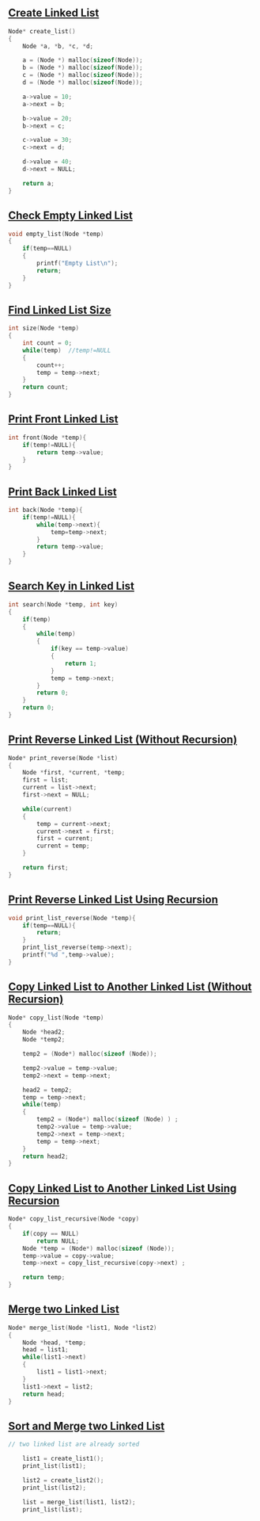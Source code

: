 ## [Create Linked List](../lab7/1.c)
```c
Node* create_list()
{
    Node *a, *b, *c, *d;

    a = (Node *) malloc(sizeof(Node));
    b = (Node *) malloc(sizeof(Node));
    c = (Node *) malloc(sizeof(Node));
    d = (Node *) malloc(sizeof(Node));

    a->value = 10;
    a->next = b;

    b->value = 20;
    b->next = c;

    c->value = 30;
    c->next = d;

    d->value = 40;
    d->next = NULL;

    return a;
}
```

## [Check Empty Linked List](../lab7/2.c)
```c
void empty_list(Node *temp)
{
    if(temp==NULL)
    {
        printf("Empty List\n");
        return;
    }
}
```

## [Find Linked List Size](../lab7/3.c)
```c
int size(Node *temp)
{
    int count = 0;
    while(temp)  //temp!=NULL
    {
        count++;
        temp = temp->next;
    }
    return count;
}
```

## [Print Front Linked List](../lab7/4.c)
```c
int front(Node *temp){
    if(temp!=NULL){
        return temp->value;
    }
}
```

## [Print Back Linked List](../lab7/5.c)
```c
int back(Node *temp){
    if(temp!=NULL){
        while(temp->next){
            temp=temp->next;
        }
        return temp->value;
    }
}
```

## [Search Key in Linked List](../lab7/6.c)
```c
int search(Node *temp, int key)
{
    if(temp)
    {
        while(temp)
        {
            if(key == temp->value)
            {
                return 1;
            }
            temp = temp->next;
        }
        return 0;
    }
    return 0;
}
```

## [Print Reverse Linked List (Without Recursion)](../lab7/7.c)
```c
Node* print_reverse(Node *list)
{
    Node *first, *current, *temp;
    first = list;
    current = list->next;
    first->next = NULL;

    while(current)
    {
        temp = current->next;
        current->next = first;
        first = current;
        current = temp;
    }

    return first;
}
```

## [Print Reverse Linked List Using Recursion](../lab7/8.c)
```c
void print_list_reverse(Node *temp){
    if(temp==NULL){
        return;
    }
    print_list_reverse(temp->next);
    printf("%d ",temp->value);
}
```

## [Copy Linked List to Another Linked List (Without Recursion)](../lab7/9.c)
```c
Node* copy_list(Node *temp)
{
    Node *head2;
    Node *temp2;

    temp2 = (Node*) malloc(sizeof (Node));

    temp2->value = temp->value;
    temp2->next = temp->next;

    head2 = temp2;
    temp = temp->next;
    while(temp)
    {
        temp2 = (Node*) malloc(sizeof (Node) ) ;
        temp2->value = temp->value;
        temp2->next = temp->next;
        temp = temp->next;
    }
    return head2;
}
```

## [Copy Linked List to Another Linked List Using Recursion](../lab7/10.c)
```c
Node* copy_list_recursive(Node *copy)
{
    if(copy == NULL)
        return NULL;
    Node *temp = (Node*) malloc(sizeof (Node));
    temp->value = copy->value;
    temp->next = copy_list_recursive(copy->next) ;

    return temp;
}
```

## [Merge two Linked List](../lab7/11.c)
```c
Node* merge_list(Node *list1, Node *list2)
{
    Node *head, *temp;
    head = list1;
    while(list1->next)
    {
        list1 = list1->next;
    }
    list1->next = list2;
    return head;
}
```

## [Sort and Merge two Linked List](../lab7/12.c)
```c
// two linked list are already sorted

    list1 = create_list1();
    print_list(list1);

    list2 = create_list2();
    print_list(list2);

    list = merge_list(list1, list2);
    print_list(list);
```
